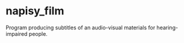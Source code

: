 # napisy_film
Program producing subtitles of an audio-visual materials for hearing-impaired people.
